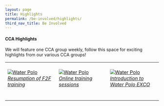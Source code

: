 ```yaml
---
layout: page
title: Highlights
permalink: /be-involved/highlights/
third_nav_title: Be Involved
---
```

#### CCA Highlights

We will feature one CCA group weekly, follow this space for exciting highlights from our various CCA groups!

<table>
    <tr>
        <td style="width:33%"><br>
            <a href="https://www.instagram.com/stories/highlights/17901362797531550/">
                <image src="{{site.baseurl}}/images/CCA-Waterpolo_IG1.png" style="display:block;margin-left:auto;margin-right:auto;" alt="Water Polo">
                <h6 style="margin-top:0%">Resumption of F2F training</h6>
                </image>
            </a>
        </td>
        <td style="width:33%"><br>
            <a href="https://www.instagram.com/stories/highlights/17855255983941363/">
                <image src="{{site.baseurl}}/images/CCA-Waterpolo_IG2.png" style="display:block;margin-left:auto;margin-right:auto;" alt="Water Polo">
                <h6 style="margin-top:0%">Online training sessions</h6>
                </image>
            </a>
        </td>
        <td style="width:33%"><br>
            <a href="https://www.instagram.com/p/CACpyXPHMjB/">
                <image src="{{site.baseurl}}/images/CCA-Waterpolo_IG3.png" style="display:block;margin-left:auto;margin-right:auto;" alt="Water Polo">
                <h6 style="margin-top:0%">Introduction to Water Polo EXCO</h6>    
                </image>
            </a>
        </td>
    </tr>
</table>
